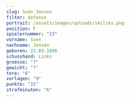 ```yaml
---
slug: Sven Jensen
filter: defense
portrait: /assets/images/uploads/smilies.png
position: F
spielernummer: "23"
vorname: Sven
nachname: Jensen
geboren: 22.03.1996
schusshand: Links
groesse: "?"
gewicht: "?"
tore: "6"
vorlagen: "9"
punkte: "15"
strafminuten: "6"
---
```

